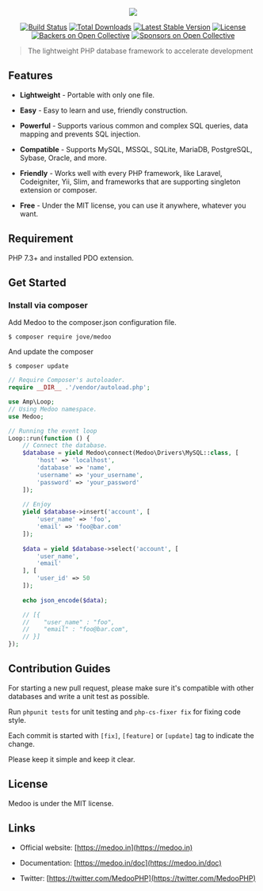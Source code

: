<p align="center">
    <a href="https://medoo.in" target="_blank"><img src="https://cloud.githubusercontent.com/assets/1467904/19835326/ca62bc36-9ebd-11e6-8b37-7240d76319cd.png"></a>
</p>

<p align="center">
    <a href="https://github.com/catfan/Medoo/actions"><img alt="Build Status" src="https://github.com/catfan/Medoo/actions/workflows/php.yml/badge.svg"></a>
    <a href="https://packagist.org/packages/catfan/medoo"><img alt="Total Downloads" src="https://poser.pugx.org/catfan/medoo/downloads"></a>
    <a href="https://packagist.org/packages/catfan/medoo"><img alt="Latest Stable Version" src="https://poser.pugx.org/catfan/medoo/v/stable"></a>
    <a href="https://packagist.org/packages/catfan/medoo"><img alt="License" src="https://poser.pugx.org/catfan/medoo/license"></a>
    <a href="https://opencollective.com/medoo"><img alt="Backers on Open Collective" src="https://opencollective.com/Medoo/backers/badge.svg"></a>
    <a href="https://opencollective.com/medoo"><img alt="Sponsors on Open Collective" src="https://opencollective.com/Medoo/sponsors/badge.svg"> </a>
</p>

> The lightweight PHP database framework to accelerate development

## Features

* **Lightweight** - Portable with only one file.

* **Easy** - Easy to learn and use, friendly construction.

* **Powerful** - Supports various common and complex SQL queries, data mapping and prevents SQL injection.

* **Compatible** - Supports MySQL, MSSQL, SQLite, MariaDB, PostgreSQL, Sybase, Oracle, and more.

* **Friendly** - Works well with every PHP framework, like Laravel, Codeigniter, Yii, Slim, and frameworks that are supporting singleton extension or composer.

* **Free** - Under the MIT license, you can use it anywhere, whatever you want.

## Requirement

PHP 7.3+ and installed PDO extension.

## Get Started

### Install via composer

Add Medoo to the composer.json configuration file.
```
$ composer require jove/medoo
```

And update the composer
```
$ composer update
```

```php
// Require Composer's autoloader.
require __DIR__ .'/vendor/autoload.php';

use Amp\Loop;
// Using Medoo namespace.
use Medoo;

// Running the event loop
Loop::run(function () {
    // Connect the database.
    $database = yield Medoo\connect(Medoo\Drivers\MySQL::class, [
        'host' => 'localhost',
        'database' => 'name',
        'username' => 'your_username',
        'password' => 'your_password'
    ]);
    
    // Enjoy
    yield $database->insert('account', [
        'user_name' => 'foo',
        'email' => 'foo@bar.com'
    ]);
    
    $data = yield $database->select('account', [
        'user_name',
        'email'
    ], [
        'user_id' => 50
    ]);
    
    echo json_encode($data);

    // [{
    //    "user_name" : "foo",
    //    "email" : "foo@bar.com",
    // }]
});
```

## Contribution Guides

For starting a new pull request, please make sure it's compatible with other databases and write a unit test as possible.

Run `phpunit tests` for unit testing and `php-cs-fixer fix` for fixing code style.

Each commit is started with `[fix]`, `[feature]` or `[update]` tag to indicate the change.

Please keep it simple and keep it clear.

## License

Medoo is under the MIT license.

## Links

* Official website: [https://medoo.in](https://medoo.in)

* Documentation: [https://medoo.in/doc](https://medoo.in/doc)

* Twitter: [https://twitter.com/MedooPHP](https://twitter.com/MedooPHP)